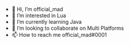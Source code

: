 - 👋 Hi, I’m official_mad
- 👀 I’m interested in Lua
- 🌱 I’m currently learning Java
- 💞️ I’m looking to collaborate on Multi Platforms
- 📫 How to reach me official_mad#0001
